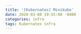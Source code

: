 ```yaml
---
title: '[Kubernates] Minikube'
date: 2020-03-08 19:55:00 -0400
categories: infra
tags: Kubernates infra 
---
```


